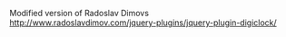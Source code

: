 Modified version of Radoslav Dimovs http://www.radoslavdimov.com/jquery-plugins/jquery-plugin-digiclock/
 